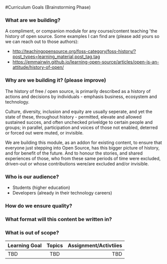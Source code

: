 #Curriculum Goals (Brainstorming Phase)

### What are we building?
A compliment, or companion module for any course/content teaching 'the history of open source. Some examples I can find are (please add yours so we can reach out to those authors):

* http://teachingopensource.org/foss-category/foss-history/?post_types=learning_material,post_tag,tag
* https://emmairwin.github.io/learning-open-source/articles/open-is-an-attitude/history-of-open/

### Why are we building it? (please improve)

The history of free / open source, is primarily described as a history of actions and decisions by individuals - emphasis business, ecosystem and technology.

Culture, diversity, inclusion and equity are usually seperate, and yet the state of these, throughout history -  permitted, elevate and allowed sustained succes, and often unchecked priveldge to certain people and groups; in parallel,  participation and voices of those not enabled, deterred or forced out were muted, or invisible.

We are building this module, as an addon for existing content, to ensure that everyone just stepping into Open Source, has this bigger picture of history, and for benefit of the future. And to honour the stories, and shared experiences of those, who from these same periods of time were excluded, driven-out or whose contributions were/are excluded and/or invisible.

### Who is our audience?

* Students (higher education)
* Developers (already in their technology careers)

### How do we ensure quality?

### What format will this content be written in?

### What is out of scope?


| Learning Goal       | Topics           | Assignment/Activtiies  |
| ------------- |:-------------:| -----:|
|  TBD    | TBD| TBD |
